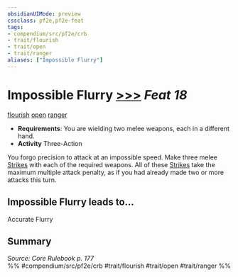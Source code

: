 ```yaml
---
obsidianUIMode: preview
cssclass: pf2e,pf2e-feat
tags:
- compendium/src/pf2e/crb
- trait/flourish
- trait/open
- trait/ranger
aliases: ["Impossible Flurry"]
---
```

# Impossible Flurry  [>>>](rules/core-rulebook/chapter-9-playing-the-game.md#Actions "Three-Action") *Feat 18*  
[flourish](rules/traits/flourish.md)  [open](rules/traits/open.md)  [ranger](rules/traits/ranger.md)  

- **Requirements**: You are wielding two melee weapons, each in a different hand.
- **Activity** Three-Action

You forgo precision to attack at an impossible speed. Make three melee [Strikes](rules/actions/strike.md) with each of the required weapons. All of these [Strikes](rules/actions/strike.md) take the maximum multiple attack penalty, as if you had already made two or more attacks this turn.

## Impossible Flurry leads to...

Accurate Flurry

## Summary

*Source: Core Rulebook p. 177*  
%% #compendium/src/pf2e/crb #trait/flourish #trait/open #trait/ranger %%